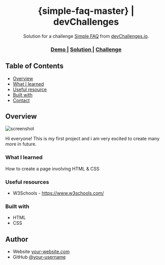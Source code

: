 <!-- Please update value in the {}  -->

<h1 align="center">{simple-faq-master} | devChallenges</h1>

<div align="center">
   Solution for a challenge <a href="https://devchallenges.io/challenge/simple-faq-challenge" target="_blank">Simple FAQ</a> from <a href="http://devchallenges.io" target="_blank">devChallenges.io</a>.
</div>

<div align="center">
  <h3>
    <a href="{https://your-demo-link.your-domain}">
      Demo
    </a>
    <span> | </span>
    <a href="{https://your-url-to-the-solution}">
      Solution
    </a>
    <span> | </span>
    <a href="https://devchallenges.io/challenge/simple-faq-challenge">
      Challenge
    </a>
  </h3>
</div>

<!-- TABLE OF CONTENTS -->

## Table of Contents

- [Overview](#overview)
- [What I learned](#what-i-learned)
- [Useful resource](#useful-resources)
- [Built with](#built-with)
- [Contact](#contact)


<!-- OVERVIEW -->

## Overview

![screenshot](https://user-images.githubusercontent.com/16707738/92399059-5716eb00-f132-11ea-8b14-bcacdc8ec97b.png)

Hi everyone! This is my first project and i am very excited to create many more in future.

### What I learned

How to create a page involving HTML & CSS

### Useful resources

- W3Schools - https://www.w3schools.com/

### Built with

- HTML
- CSS


## Author

- Website [your-website.com](https://{bento.me/pranav11})
- GitHub [@your-username](https://{github.com/imSinjid})
